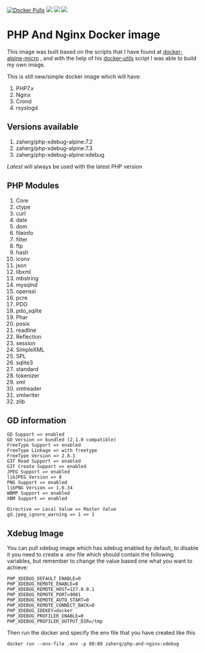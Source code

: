 [![Docker Pulls](https://img.shields.io/docker/pulls/zaherg/php-and-nginx.svg)](https://hub.docker.com/r/zaherg/php-and-nginx/) [![](https://images.microbadger.com/badges/image/zaherg/php-and-nginx.svg)](https://microbadger.com/images/zaherg/php-and-nginx "Get your own image badge on microbadger.com") [![](https://images.microbadger.com/badges/version/zaherg/php-and-nginx.svg)](https://microbadger.com/images/zaherg/php-and-nginx "Get your own version badge on microbadger.com") [![](https://images.microbadger.com/badges/commit/zaherg/php-and-nginx.svg)](https://microbadger.com/images/zaherg/php-and-nginx "Get your own commit badge on microbadger.com")

# PHP And Nginx Docker image

This image was built based on the scripts that I have found at [docker-alpine-micro](https://github.com/nimmis/docker-alpine-micro) , and with the help of his [docker-utils](https://github.com/nimmis/docker-utils) script I was able to build my own image.

This is still new/simple docker image which will have:

1. PHP7.x
2. Nginx
3. Crond
4. rsyslogd

## Versions available

1. zaherg/php-xdebug-alpine:7.2
1. zaherg/php-xdebug-alpine:7.3
1. zaherg/php-xdebug-alpine:xdebug

*Latest* will always be used with the latest PHP version

## PHP Modules

1. Core
1. ctype
1. curl
1. date
1. dom
1. fileinfo
1. filter
1. ftp
1. hash
1. iconv
1. json
1. libxml
1. mbstring
1. mysqlnd
1. openssl
1. pcre
1. PDO
1. pdo_sqlite
1. Phar
1. posix
1. readline
1. Reflection
1. session
1. SimpleXML
1. SPL
1. sqlite3
1. standard
1. tokenizer
1. xml
1. xmlreader
1. xmlwriter
1. zlib

## GD information
```
GD Support => enabled
GD Version => bundled (2.1.0 compatible)
FreeType Support => enabled
FreeType Linkage => with freetype
FreeType Version => 2.8.1
GIF Read Support => enabled
GIF Create Support => enabled
JPEG Support => enabled
libJPEG Version => 8
PNG Support => enabled
libPNG Version => 1.6.34
WBMP Support => enabled
XBM Support => enabled

Directive => Local Value => Master Value
gd.jpeg_ignore_warning => 1 => 1
```

## Xdebug Image

You can pull xdebug image which has xdebug enabled by default, to disable it you need to create a .env file which should contain the following variables, but remember to change the value based one what you want to achieve:

```
PHP_XDEBUG_DEFAULT_ENABLE=0
PHP_XDEBUG_REMOTE_ENABLE=0
PHP_XDEBUG_REMOTE_HOST=127.0.0.1
PHP_XDEBUG_REMOTE_PORT=9001
PHP_XDEBUG_REMOTE_AUTO_START=0
PHP_XDEBUG_REMOTE_CONNECT_BACK=0
PHP_XDEBUG_IDEKEY=docker
PHP_XDEBUG_PROFILER_ENABLE=0
PHP_XDEBUG_PROFILER_OUTPUT_DIR=/tmp
```

Then run the docker and specify the env file that you have created like this

```
docker run --env-file .env -p 80:80 zaherg/php-and-nginx:xdebug
```
